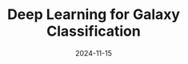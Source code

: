 ---
title: "Deep Learning for Galaxy Classification"
date: 2024-11-15
authors:
  - "Alice Zhang"
  - "John Doe"
featured: true
folder: publication
summary: "We propose a novel convolutional neural network for classifying galaxies in multi-band survey images. The model achieves state-of-the-art performance on SDSS data."
doi: "10.1234/galaxy.2024.001"
pdf: "/pdfs/deep-learning-galaxy.pdf"
filename: "featured.png"
tags: ["deep learning", "astronomy", "CNN"]
---